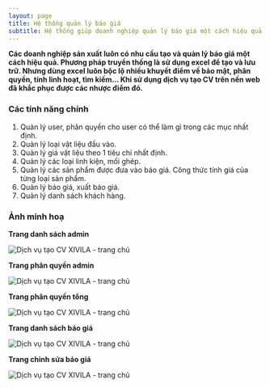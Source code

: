 ```yaml
---
layout: page
title: Hệ thống quản lý báo giá
subtitle: Hệ thống giúp doanh nghiệp quản lý báo giá một cách hiệu quả. Từ việc quản lý đầu vào sản phẩm, các phụ kiện, điều kiện, công thức tính giá... cho đến việc xuất ra một bản báo giá đúng chuẩn và chuyên nghiệp.
---
```


**Các doanh nghiệp sản xuất luôn có nhu cầu tạo và quản lý báo giá một cách hiệu quả. Phương pháp truyền thống là sử dụng excel để tạo và lưu trữ. Nhưng dùng excel luôn bộc lộ nhiều khuyết điểm về bảo mật, phân quyền, tính linh hoạt, tìm kiếm... Khi sử dụng dịch vụ tạo CV trên nền web đã khắc phục được các nhược điểm đó.**

### Các tính năng chính

1. Quản lý user, phân quyền cho user có thể làm gì trong các mục nhất định.
2. Quản lý loại vật liệu đầu vào.
3. Quản lý giá vật liệu theo 1 tiêu chí nhất định.
4. Quản lý các loại linh kiện, mối ghép.
5. Quản lý các sản phẩm được đưa vào báo giá. Công thức tính giá của từng loại sản phẩm.
6. Quản lý báo giá, xuất báo giá.
7. Quản lý danh sách khách hàng.

### Ảnh minh hoạ

**Trang danh sách admin**

![Dịch vụ tạo CV XIVILA - trang chủ](/img/pages/quotation/quotation-danh-sach-admin.jpg)

**Trang phân quyền admin**

![Dịch vụ tạo CV XIVILA - trang chủ](/img/pages/quotation/quotation-phan-quyen-admin.jpg)

**Trang phân quyền tổng**

![Dịch vụ tạo CV XIVILA - trang chủ](/img/pages/quotation/quotation-phan-quyen.jpg)

**Trang danh sách báo giá**

![Dịch vụ tạo CV XIVILA - trang chủ](/img/pages/quotation/quotation-danh-sach-bao-gia.jpg)

**Trang chỉnh sửa báo giá**

![Dịch vụ tạo CV XIVILA - trang chủ](/img/pages/quotation/quotation-chinh-sua-bao-gia.jpg)
